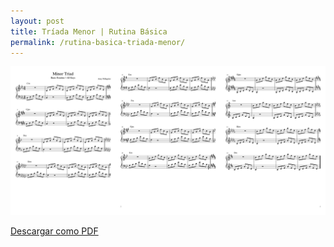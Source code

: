 ```yaml
---
layout: post
title: Tríada Menor | Rutina Básica
permalink: /rutina-basica-triada-menor/
---
```


<img class="sheet-music" src="../sheet-music/minor-triad-basic-routine/minor-triad-basic-routine.svg" alt="Rutina básica de Tríadas" />

<a target="_blank" href="../sheet-music/minor-triad-basic-routine/minor-triad-basic-routine.pdf">Descargar como PDF</a>
